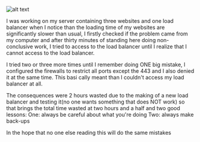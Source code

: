 ![alt text](https://s3.amazonaws.com/lowres.cartoonstock.com/business-commerce-mouse-computer_rage-angry-crashed_computer-works-bstn730_low.jpg)

I was working on my server containing three websites and one load balancer when I notice than the loading time of my websites are significantly slower than usual, I firstly checked if the problem came from my computer and after thirty minutes of standing here doing non-conclusive work, I tried to access to the load balancer until I realize that I cannot access to the load balancer.

I tried two or three more times until I remember doing ONE big mistake, I configured the firewalls to restrict all ports except the 443 and I also denied it at the same time. This basi
cally meant than I couldn't access my load balancer at all.

The consequences were 2 hours wasted due to the making of a new load balancer and testing it(no one wants something that does NOT work) so that brings the total time wasted at two hours and a half and two good lessons:
One: always be careful about what you're doing
Two: always make back-ups

In the hope that no one else reading this will do the same mistakes